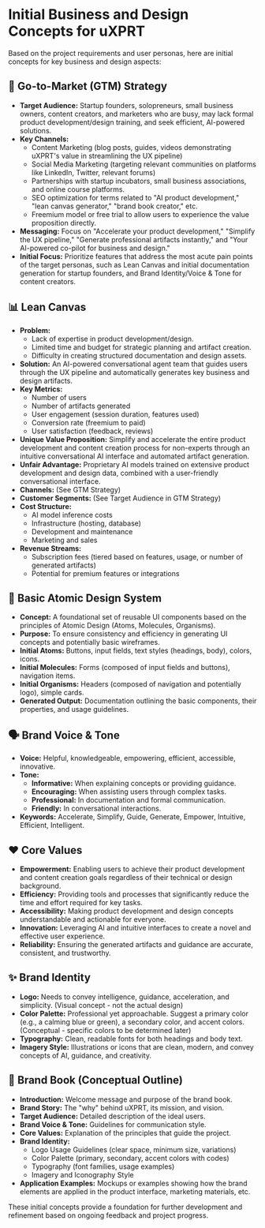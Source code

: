 # Initial Business and Design Concepts for uXPRT

Based on the project requirements and user personas, here are initial concepts for key business and design aspects:

## 🎯 Go-to-Market (GTM) Strategy

- **Target Audience:** Startup founders, solopreneurs, small business owners, content creators, and marketers who are busy, may lack formal product development/design training, and seek efficient, AI-powered solutions.
- **Key Channels:**
  - Content Marketing (blog posts, guides, videos demonstrating uXPRT's value in streamlining the UX pipeline)
  - Social Media Marketing (targeting relevant communities on platforms like LinkedIn, Twitter, relevant forums)
  - Partnerships with startup incubators, small business associations, and online course platforms.
  - SEO optimization for terms related to "AI product development," "lean canvas generator," "brand book creator," etc.
  - Freemium model or free trial to allow users to experience the value proposition directly.
- **Messaging:** Focus on "Accelerate your product development," "Simplify the UX pipeline," "Generate professional artifacts instantly," and "Your AI-powered co-pilot for business and design."
- **Initial Focus:** Prioritize features that address the most acute pain points of the target personas, such as Lean Canvas and initial documentation generation for startup founders, and Brand Identity/Voice & Tone for content creators.

## 📊 Lean Canvas

- **Problem:**
  - Lack of expertise in product development/design.
  - Limited time and budget for strategic planning and artifact creation.
  - Difficulty in creating structured documentation and design assets.
- **Solution:** An AI-powered conversational agent team that guides users through the UX pipeline and automatically generates key business and design artifacts.
- **Key Metrics:**
  - Number of users
  - Number of artifacts generated
  - User engagement (session duration, features used)
  - Conversion rate (freemium to paid)
  - User satisfaction (feedback, reviews)
- **Unique Value Proposition:** Simplify and accelerate the entire product development and content creation process for non-experts through an intuitive conversational AI interface and automated artifact generation.
- **Unfair Advantage:** Proprietary AI models trained on extensive product development and design data, combined with a user-friendly conversational interface.
- **Channels:** (See GTM Strategy)
- **Customer Segments:** (See Target Audience in GTM Strategy)
- **Cost Structure:**
  - AI model inference costs
  - Infrastructure (hosting, database)
  - Development and maintenance
  - Marketing and sales
- **Revenue Streams:**
  - Subscription fees (tiered based on features, usage, or number of generated artifacts)
  - Potential for premium features or integrations

## 🎨 Basic Atomic Design System

- **Concept:** A foundational set of reusable UI components based on the principles of Atomic Design (Atoms, Molecules, Organisms).
- **Purpose:** To ensure consistency and efficiency in generating UI concepts and potentially basic wireframes.
- **Initial Atoms:** Buttons, input fields, text styles (headings, body), colors, icons.
- **Initial Molecules:** Forms (composed of input fields and buttons), navigation items.
- **Initial Organisms:** Headers (composed of navigation and potentially logo), simple cards.
- **Generated Output:** Documentation outlining the basic components, their properties, and usage guidelines.

## 🗣️ Brand Voice & Tone

- **Voice:** Helpful, knowledgeable, empowering, efficient, accessible, innovative.
- **Tone:**
  - **Informative:** When explaining concepts or providing guidance.
  - **Encouraging:** When assisting users through complex tasks.
  - **Professional:** In documentation and formal communication.
  - **Friendly:** In conversational interactions.
- **Keywords:** Accelerate, Simplify, Guide, Generate, Empower, Intuitive, Efficient, Intelligent.

## ❤️ Core Values

- **Empowerment:** Enabling users to achieve their product development and content creation goals regardless of their technical or design background.
- **Efficiency:** Providing tools and processes that significantly reduce the time and effort required for key tasks.
- **Accessibility:** Making product development and design concepts understandable and actionable for everyone.
- **Innovation:** Leveraging AI and intuitive interfaces to create a novel and effective user experience.
- **Reliability:** Ensuring the generated artifacts and guidance are accurate, consistent, and trustworthy.

## ✨ Brand Identity

- **Logo:** Needs to convey intelligence, guidance, acceleration, and simplicity. (Visual concept - not the actual design)
- **Color Palette:** Professional yet approachable. Suggest a primary color (e.g., a calming blue or green), a secondary color, and accent colors. (Conceptual - specific colors to be determined later)
- **Typography:** Clean, readable fonts for both headings and body text.
- **Imagery Style:** Illustrations or icons that are clean, modern, and convey concepts of AI, guidance, and creativity.

## 📖 Brand Book (Conceptual Outline)

- **Introduction:** Welcome message and purpose of the brand book.
- **Brand Story:** The "why" behind uXPRT, its mission, and vision.
- **Target Audience:** Detailed description of the ideal users.
- **Brand Voice & Tone:** Guidelines for communication style.
- **Core Values:** Explanation of the principles that guide the project.
- **Brand Identity:**
  - Logo Usage Guidelines (clear space, minimum size, variations)
  - Color Palette (primary, secondary, accent colors with codes)
  - Typography (font families, usage examples)
  - Imagery and Iconography Style
- **Application Examples:** Mockups or examples showing how the brand elements are applied in the product interface, marketing materials, etc.

These initial concepts provide a foundation for further development and refinement based on ongoing feedback and project progress.
